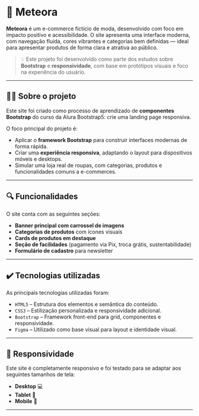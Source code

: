 # 👕 Meteora

**Meteora** é um e-commerce fictício de moda, desenvolvido com foco em impacto positivo e acessibilidade. O site apresenta uma interface moderna, com navegação fluida, cores vibrantes e categorias bem definidas — ideal para apresentar produtos de forma clara e atrativa ao público.

> 💡 Este projeto foi desenvolvido como parte dos estudos sobre **Bootstrap** e **responsividade**, com base em protótipos visuais e foco na experiência do usuário.

---

## 🧑‍💻 Sobre o projeto

Este site foi criado como processo de aprendizado de **componentes Bootstrap** do curso da Alura Bootstrap5: crie uma landing page responsiva.

O foco principal do projeto é:

- Aplicar o **framework Bootstrap** para construir interfaces modernas de forma rápida.
- Criar uma **experiência responsiva**, adaptando o layout para dispositivos móveis e desktops.
- Simular uma loja real de roupas, com categorias, produtos e funcionalidades comuns a e-commerces.

---

## 🔍 Funcionalidades

O site conta com as seguintes seções:

- **Banner principal com carrossel de imagens**
- **Categorias de produtos** com ícones visuais
- **Cards de produtos em destaque**
- **Seção de facilidades** (pagamento via Pix, troca grátis, sustentabilidade)
- **Formulário de cadastro** para newsletter

---

## ✔️ Tecnologias utilizadas

As principais tecnologias utilizadas foram:

- `HTML5` – Estrutura dos elementos e semântica do conteúdo.
- `CSS3` – Estilização personalizada e responsividade adicional.
- `Bootstrap` – Framework front-end para grid, componentes e responsividade.
- `Figma` – Utilizado como base visual para layout e identidade visual.

---

## 📱 Responsividade

Este site é completamente responsivo e foi testado para se adaptar aos seguintes tamanhos de tela:

- **Desktop** 💻  
- **Tablet** 📱  
- **Mobile** 📲  

---